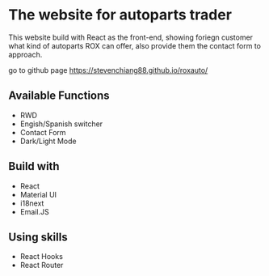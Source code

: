 # The website for autoparts trader

This website build with React as the front-end, showing foriegn customer what kind of autoparts ROX can offer, also provide them the contact form to approach.

go to github page https://stevenchiang88.github.io/roxauto/

## Available Functions

- RWD
- Engish/Spanish switcher
- Contact Form
- Dark/Light Mode

## Build with

- React
- Material UI
- i18next
- Email.JS

## Using skills
- React Hooks
- React Router
